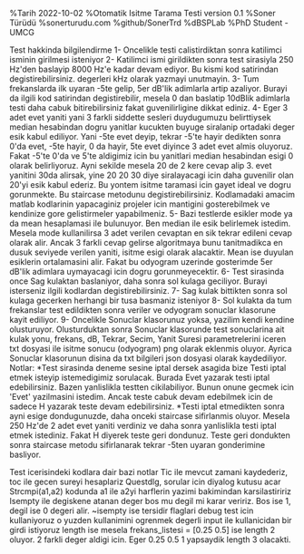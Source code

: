 
 %Tarih 2022-10-02
 %Otomatik Isitme Tarama Testi version 0.1
 %Soner Türüdü
 %sonerturudu.com
 %github/SonerTrd
 %dBSPLab
 %PhD Student - UMCG


 Test hakkinda bilgilendirme
 1- Oncelikle testi calistirdiktan sonra katilimci isminin girilmesi isteniyor
 2- Katilimci ismi girildikten sonra test sirasiyla 250 Hz'den baslayip 8000 Hz'e kadar devam ediyor. Bu kismi kod satirindan degistirebilirsiniz. degerleri kHz olarak yazmayi unutmayin.
 3- Tum frekanslarda ilk uyaran -5te gelip, 5er dB'lik adimlarla artip azaliyor. Burayi da ilgili kod satirindan degistirebilir, mesela 0 dan baslatip 10dBlik adimlarla testi daha cabuk bitirebilirsiniz fakat guvenilirligine dikkat ediniz.
 4- Eger 3 adet evet yaniti yani 3 farkli siddette sesleri duydugumuzu
 belirttiysek median hesabindan dogru yanitlar kucukten buyuge siralanip ortadaki deger esik kabul ediliyor. 
 Yani -5te evet deyip, tekrar -5'te hayir dedikten sonra 0'da evet, -5te hayir, 0 da hayir, 5te evet diyince 3 adet evet almis oluyoruz. Fakat -5'te 0'da ve 5'te aldigimiz icin bu yanitlari median hesabindan esigi 0 olarak belirliyoruz.
 Ayni sekilde mesela 20 de 2 kere cevap alip 3. evet yanitini 30da alirsak, yine 20 20 30 diye siralayacagi icin daha guvenilir olan 20'yi esik kabul ederiz. Bu yontem isitme taramasi icin gayet ideal ve dogru gorunmekte.
 Bu staircase metodunu degistirebilirsiniz. Kodlamadaki amacim matlab kodlarinin yapacaginiz projeler icin mantigini gosterebilmek ve kendinize gore gelistirmeler yapabilmeniz.
 5- Bazi testlerde esikler mode ya da mean hesaplamasi ile bulunuyor. Ben median ile esik belirlemek istedim. Mesela mode kullanilirsa 3 adet verilen cevaptan en sik tekrar edileni cevap olarak alir. Ancak 3 farkli cevap gelirse algoritmaya bunu tanitmadikca en dusuk seviyede verilen yaniti, isitme esigi olarak alacaktir. Mean ise duyulan esiklerin ortalamasini alir. Fakat bu odyogram uzerinde gosterimde 5er dB'lik adimlara uymayacagi icin dogru gorunmeyecektir.
 6- Test sirasinda once Sag kulaktan baslaniyor, daha sonra sol kulaga geciliyor.
 Burayi isterseniz ilgili kodlardan degistirebilirsiniz.
 7- Sag kulak bittikten sonra sol kulaga gecerken herhangi bir tusa basmaniz isteniyor
 8- Sol kulakta da tum frekanslar test edildikten sonra veriler ve odyogram sonuclar klasorune kayit ediliyor. 
 9- Oncelikle Sonuclar klasorunuz yoksa, yazilim kendi kendine olusturuyor. Olusturduktan sonra Sonuclar klasorunde test sonuclarina ait kulak yonu, frekans, dB, Tekrar, Secim, Yanit Suresi parametrelerini iceren txt dosyasi ile isitme sonucu (odyogram) png olarak eklenmis oluyor.
 Ayrica Sonuclar klasorunun disina da txt bilgileri json dosyasi olarak kaydediliyor.
 Notlar: 
 *Test sirasinda deneme sesine iptal dersek asagida bize Testi iptal etmek isteyip istemedigimiz sorulacak. 
 Burada Evet yazarak testi iptal edebilirsiniz.
 Bazen yanlislikla testten cikilabiliyor. Bunun onune gecmek icin 'Evet' yazilmasini istedim. Ancak teste cabuk devam edebilmek icin de sadece H yazarak teste devam edebilirsiniz.
 *Testi iptal etmedikten sonra ayni esige dondugunuzde, daha onceki staircase sifirlanmis oluyor. Mesela 250 Hz'de 2 adet evet yaniti verdiniz ve daha sonra yanlislikla testi iptal etmek istediniz. Fakat H diyerek teste geri dondunuz. Teste geri dondukten sonra staircase metodu sifirlanarak tekrar -5ten uyaran gonderimine basliyor.

 Test icerisindeki kodlara dair bazi notlar
 Tic ile mevcut zamani kaydederiz, toc ile gecen sureyi hesaplariz
 Questdlg, sorular icin diyalog kutusu acar
 Strcmpi(a1,a2) kodunda a1 ile a2yi harflerin yazimi bakimindan karsilastiririz
 Isempty ile degiskene atanan deger bos mu degil mi karar veririz. Bos ise 1, degil ise 0 degeri alir. ~isempty ise tersidir
 flaglari debug test icin kullaniyoruz o yuzden kullanimini ogrenmek degerli 
 input ile kullanicidan bir girdi istiyoruz
 length ise mesela frekans_listesi = [0.25 0.5] ise length 2 oluyor. 2 farkli deger aldigi icin. Eger 0.25 0.5 1 yapsaydik length 3 olacakti.

